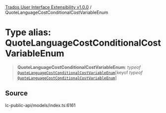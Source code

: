 [Trados User Interface Extensibility v1.0.0](../wiki/globals) / QuoteLanguageCostConditionalCostVariableEnum

# Type alias: QuoteLanguageCostConditionalCostVariableEnum

> **QuoteLanguageCostConditionalCostVariableEnum**: *typeof* [`QuoteLanguageCostConditionalCostVariableEnum`](../wiki/Variable.QuoteLanguageCostConditionalCostVariableEnum)\[keyof *typeof* [`QuoteLanguageCostConditionalCostVariableEnum`](../wiki/Variable.QuoteLanguageCostConditionalCostVariableEnum)\]

## Source

lc-public-api/models/index.ts:6161
